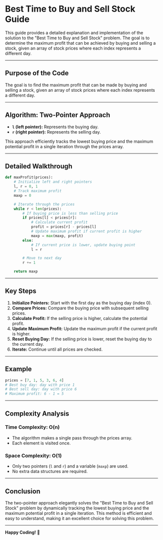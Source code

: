 # Best Time to Buy and Sell Stock Guide

This guide provides a detailed explanation and implementation of the solution to the "Best Time to Buy and Sell Stock" problem. The goal is to determine the maximum profit that can be achieved by buying and selling a stock, given an array of stock prices where each index represents a different day.

---

## Purpose of the Code

The goal is to find the maximum profit that can be made by buying and selling a stock, given an array of stock prices where each index represents a different day.

---

## Algorithm: Two-Pointer Approach

- **`l` (left pointer):** Represents the buying day.
- **`r` (right pointer):** Represents the selling day.

This approach efficiently tracks the lowest buying price and the maximum potential profit in a single iteration through the prices array.

---

## Detailed Walkthrough

```python
def maxProfit(prices):
    # Initialize left and right pointers
    l, r = 0, 1
    # Track maximum profit
    maxp = 0

    # Iterate through the prices
    while r < len(prices):
        # If buying price is less than selling price
        if prices[l] < prices[r]:
            # Calculate current profit
            profit = prices[r] - prices[l]
            # Update maximum profit if current profit is higher
            maxp = max(maxp, profit)
        else:
            # If current price is lower, update buying point
            l = r

        # Move to next day
        r += 1

    return maxp
```

---

## Key Steps

1. **Initialize Pointers:** Start with the first day as the buying day (index 0).
2. **Compare Prices:** Compare the buying price with subsequent selling prices.
3. **Calculate Profit:** If the selling price is higher, calculate the potential profit.
4. **Update Maximum Profit:** Update the maximum profit if the current profit is higher.
5. **Reset Buying Day:** If the selling price is lower, reset the buying day to the current day.
6. **Iterate:** Continue until all prices are checked.

---

## Example

```python
prices = [7, 1, 5, 3, 6, 4]
# Best buy day: day with price 1
# Best sell day: day with price 6
# Maximum profit: 6 - 1 = 5
```

---

## Complexity Analysis

### Time Complexity: O(n)
- The algorithm makes a single pass through the prices array.
- Each element is visited once.

### Space Complexity: O(1)
- Only two pointers (`l` and `r`) and a variable (`maxp`) are used.
- No extra data structures are required.

---

## Conclusion

The two-pointer approach elegantly solves the "Best Time to Buy and Sell Stock" problem by dynamically tracking the lowest buying price and the maximum potential profit in a single iteration. This method is efficient and easy to understand, making it an excellent choice for solving this problem.

---

**Happy Coding!** 🚀
